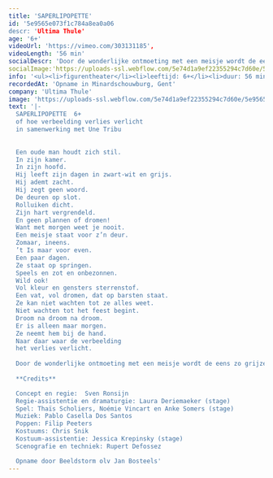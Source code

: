 ```yaml
---
title: 'SAPERLIPOPETTE'
id: '5e9565e073f1c784a8ea0a06
descr: 'Ultima Thule'
age: '6+'
videoUrl: 'https://vimeo.com/303131185',
videoLength: '56 min'
socialDescr: 'Door de wonderlijke ontmoeting met een meisje wordt de eens zo grijze wereld van een oude man met een groot verdriet, beetje bij beetje terug gevuld met kleur. '
socialImage:'https://uploads-ssl.webflow.com/5e74d1a9ef22355294c7d60e/5e9565bd19faa74c5a511ea6_UltimaThule_SAPERLIPOPETTE_web.jpg'
info: '<ul><li>figurentheater</li><li>leeftijd: 6+</li><li>duur: 56 min</li><li>taal: Nederlands</li><li><a href="http://www.ultima-thule.be" target="_blank">Ultima&nbsp;Thule</a>‍</li></ul>'
recordedAt: 'Opname in Minardschouwburg, Gent'
company: 'Ultima Thule'
image: 'https://uploads-ssl.webflow.com/5e74d1a9ef22355294c7d60e/5e9565bd19faa74c5a511ea6_UltimaThule_SAPERLIPOPETTE_web.jpg'
text: '|-
  SAPERLIPOPETTE  6+
  of hoe verbeelding verlies verlicht
  in samenwerking met Une Tribu
  
  
  Een oude man houdt zich stil.
  In zijn kamer.
  In zijn hoofd.
  Hij leeft zijn dagen in zwart-wit en grijs.
  Hij ademt zacht.
  Hij zegt geen woord.
  De deuren op slot.
  Rolluiken dicht.
  Zijn hart vergrendeld.
  En geen plannen of dromen!
  Want met morgen weet je nooit.
  Een meisje staat voor z’n deur.
  Zomaar, ineens.
  ’t Is maar voor even.
  Een paar dagen.
  Ze staat op springen.
  Speels en zot en onbezonnen.
  Wild ook!
  Vol kleur en gensters sterrenstof.
  Een vat, vol dromen, dat op barsten staat.
  Ze kan niet wachten tot ze alles weet.
  Niet wachten tot het feest begint.
  Droom na droom na droom.
  Er is alleen maar morgen.
  Ze neemt hem bij de hand.
  Naar daar waar de verbeelding
  het verlies verlicht.
  
  Door de wonderlijke ontmoeting met een meisje wordt de eens zo grijze wereld van een oude man met een groot verdriet, beetje bij beetje terug gevuld met kleur.
  
  **Credits**

  Concept en regie:  Sven Ronsijn
  Regie-assistentie en dramaturgie: Laura Deriemaeker (stage)
  Spel: Thaïs Scholiers, Noémie Vincart en Anke Somers (stage)
  Muziek: Pablo Casella Dos Santos
  Poppen: Filip Peeters
  Kostuums: Chris Snik
  Kostuum-assistentie: Jessica Krepinsky (stage)
  Scenografie en techniek: Rupert Defossez

  Opname door Beeldstorm olv Jan Bosteels'
---
```

